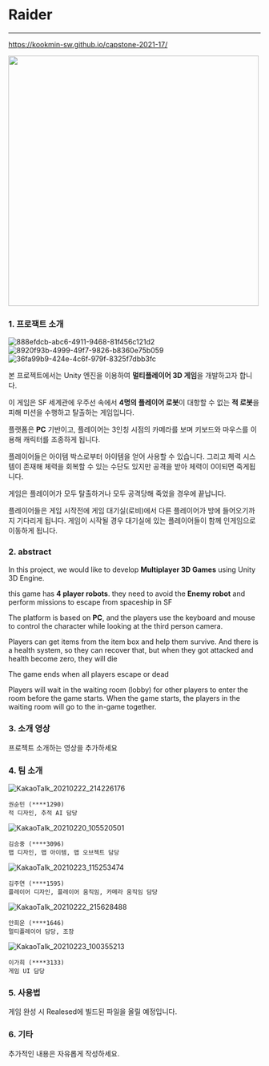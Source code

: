 # Raider
<hr>

https://kookmin-sw.github.io/capstone-2021-17/

<img src="https://user-images.githubusercontent.com/28583561/113183056-905da680-928e-11eb-8be8-8c97b68dc006.png" width= "500">







### 1. 프로잭트 소개


![888efdcb-abc6-4911-9468-81f456c121d2](https://user-images.githubusercontent.com/28583561/109491985-a0d30380-7acd-11eb-8911-08e9bbf8d33e.jpg)
![8920f93b-4999-49f7-9826-b8360e75b059](https://user-images.githubusercontent.com/28583561/109492009-a92b3e80-7acd-11eb-9248-680e0618ad33.jpg)
![36fa99b9-424e-4c6f-979f-8325f7dbb3fc](https://user-images.githubusercontent.com/28583561/109492281-1343e380-7ace-11eb-8819-9e5232d5a144.jpg)




본 프로젝트에서는 Unity 엔진을 이용하여  **멀티플레이어 3D 게임**을 개발하고자 합니다.

이 게임은 SF 세계관에 우주선 속에서  **4명의 플레이어 로봇**이 대항할 수 없는 **적 로봇**을 피해 미션을 수행하고 탈출하는 게임입니다.

플랫폼은 **PC** 기반이고, 플레이어는 3인칭 시점의 카메라를 보며 키보드와 마우스를 이용해 캐릭터를 조종하게 됩니다. 

플레이어들은 아이템 박스로부터 아이템을 얻어 사용할 수 있습니다. 그리고 체력 시스템이 존재해 체력을 회복할 수 있는 수단도 있지만 공격을 받아 체력이 0이되면 죽게됩니다.

게임은 플레이어가 모두 탈출하거나 모두 공격당해 죽었을 경우에 끝납니다. 

플레이어들은 게임 시작전에 게임 대기실(로비)에서 다른 플레이어가 방에 들어오기까지 기다리게 됩니다. 게임이 시작될 경우 대기실에 있는 플레이어들이 함께 인게임으로 이동하게 됩니다. 

### 2. abstract

In this project, we would like to develop **Multiplayer 3D Games** using Unity 3D Engine.

this game has **4 player robots**. they need to avoid the **Enemy robot** and perform missions to escape from spaceship in SF

The platform is based on **PC**, and the players use the keyboard and mouse to control the character while looking at the third person camera.

Players can get items from the item box and help them survive. And there is a health system, so they can recover that, but when they got attacked and health become zero, they will die

The game ends when all players escape or dead

Players will wait in the waiting room (lobby) for other players to enter the room before the game starts. When the game starts, the players in the waiting room will go to the in-game together.


### 3. 소개 영상

프로젝트 소개하는 영상을 추가하세요

### 4. 팀 소개

![KakaoTalk_20210222_214226176](https://user-images.githubusercontent.com/28583561/108721137-028eed00-7565-11eb-8b42-59d31da88338.jpg)
```
권순민 (****1290)
적 디자인, 추적 AI 담당
```
![KakaoTalk_20210220_105520501](https://user-images.githubusercontent.com/28583561/108721128-00c52980-7565-11eb-8cec-b41c80da7f26.jpg)
```
김승중 (****3096)
맵 디자인, 맵 아이템, 맵 오브젝트 담당
```
![KakaoTalk_20210223_115253474](https://user-images.githubusercontent.com/28583561/108797260-233f5d00-75ce-11eb-82c7-f127b7a517bd.jpg)

```
김주연 (****1595)
플레이어 디자인, 플레이어 움직임, 카메라 움직임 담당
```
![KakaoTalk_20210222_215628488](https://user-images.githubusercontent.com/28583561/108721139-0458b080-7565-11eb-9c0a-24303d9e9ab4.jpg)

```
안희운 (****1646)
멀티플레이어 담당, 조장
```
![KakaoTalk_20210223_100355213](https://user-images.githubusercontent.com/28583561/108791023-719a2f00-75c1-11eb-996b-729d10f46f62.jpg)

```
이가희 (****3133)
게임 UI 담당
```

### 5. 사용법

게임 완성 시 Realesed에 빌드된 파일을 올릴 예정입니다.

### 6. 기타

추가적인 내용은 자유롭게 작성하세요.
